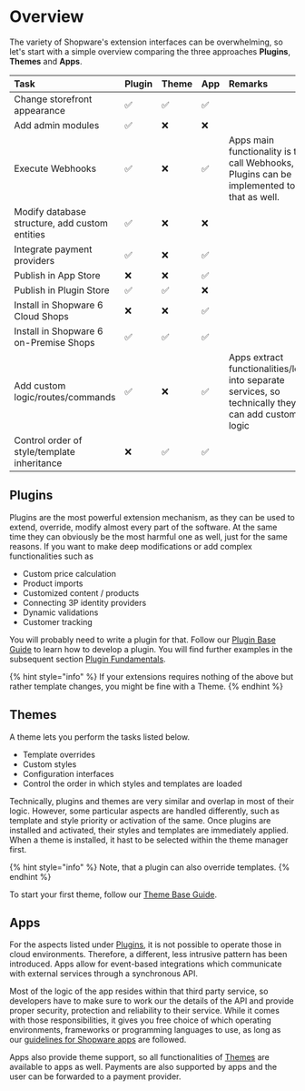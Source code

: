 # Overview

The variety of Shopware's extension interfaces can be overwhelming, so let's start with a simple overview comparing the three approaches **Plugins**, **Themes** and **Apps**.

| Task | Plugin | Theme | App | Remarks |
| :--- | :--- | :--- | :--- | :--- |
| Change storefront appearance | ✅ | ✅ | ✅ |  |
| Add admin modules | ✅ | ❌ | ❌ |  |
| Execute Webhooks | ✅ | ❌ | ✅ | Apps main functionality is to call Webhooks, but Plugins can be implemented to do that as well. |
| Modify database structure, add custom entities | ✅ | ❌ | ❌ |  |
| Integrate payment providers | ✅ | ❌ | ✅ |  |
| Publish in App Store | ❌ | ❌ | ✅ |  |
| Publish in Plugin Store | ✅ | ✅ | ❌ |  |
| Install in Shopware 6 Cloud Shops | ❌ | ❌ | ✅ |  |
| Install in Shopware 6 on-Premise Shops | ✅ | ✅ | ✅ |  |
| Add custom logic/routes/commands | ✅ | ❌ | ✅ | Apps extract functionalities/logic into separate services, so technically they can add custom logic |
| Control order of style/template inheritance | ❌ | ✅ | ✅ |  |

## Plugins

Plugins are the most powerful extension mechanism, as they can be used to extend, override, modify almost every part of the software. At the same time they can obviously be the most harmful one as well, just for the same reasons. If you want to make deep modifications or add complex functionalities such as

* Custom price calculation
* Product imports
* Customized content / products
* Connecting 3P identity providers
* Dynamic validations
* Customer tracking

You will probably need to write a plugin for that. Follow our [Plugin Base Guide](plugins/plugin-base-guide.md) to learn how to develop a plugin. You will find further examples in the subsequent section [Plugin Fundamentals](plugins/plugin-fundamentals/).

{% hint style="info" %}
If your extensions requires nothing of the above but rather template changes, you might be fine with a Theme.
{% endhint %}

## Themes

A theme lets you perform the tasks listed below.

* Template overrides
* Custom styles
* Configuration interfaces
* Control the order in which styles and templates are loaded

Technically, plugins and themes are very similar and overlap in most of their logic. However, some particular aspects are handled differently, such as template and style priority or activation of the same. Once plugins are installed and activated, their styles and templates are immediately applied. When a theme is installed, it hast to be selected within the theme manager first.

{% hint style="info" %}
Note, that a plugin can also override templates.
{% endhint %}

To start your first theme, follow our [Theme Base Guide](themes/theme-base-guide.md).

## Apps

For the aspects listed under [Plugins](overview.md#plugins), it is not possible to operate those in cloud environments. Therefore, a different, less intrusive pattern has been introduced. Apps allow for event-based integrations which communicate with external services through a synchronous API.

Most of the logic of the app resides within that third party service, so developers have to make sure to work our the details of the API and provide proper security, protection and reliability to their service. While it comes with those responsibilities, it gives you free choice of which operating environments, frameworks or programming languages to use, as long as our [guidelines for Shopware apps](apps/app-base-guide.md) are followed.

Apps also provide theme support, so all functionalities of [Themes](overview.md#themes) are available to apps as well. Payments are also supported by apps and the user can be forwarded to a payment provider.

